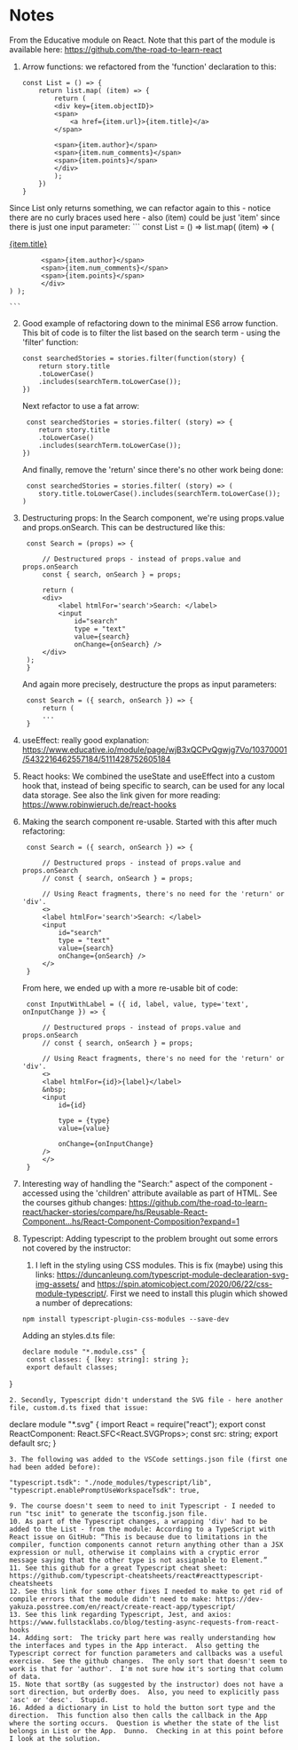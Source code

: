 # Notes

From the Educative module on React.  Note that this part of the module is available here:
https://github.com/the-road-to-learn-react

1. Arrow functions: we refactored from the 'function' declaration to this:
    ```
    const List = () => {
        return list.map( (item) => {
            return (
            <div key={item.objectID}> 
            <span>
                <a href={item.url}>{item.title}</a>
            </span>
            
            <span>{item.author}</span>
            <span>{item.num_comments}</span>
            <span>{item.points}</span>
            </div>
            );
        })
    }
    ```
Since List only returns something, we can refactor again to this - notice there are no curly braces used here - also (item) could be just 'item' since there is just one input parameter:
    ```
    const List = () => 
        list.map( (item) => (
            <div key={item.objectID}> 
            <span>
                <a href={item.url}>{item.title}</a>
            </span>
            
            <span>{item.author}</span>
            <span>{item.num_comments}</span>
            <span>{item.points}</span>
            </div>
    ) );

    ```

2. Good example of refactoring down to the minimal ES6 arrow function.  This bit of code is to filter the list based on the search term - using the 'filter' function:
   ```
   const searchedStories = stories.filter(function(story) {
       return story.title
       .toLowerCase()
       .includes(searchTerm.toLowerCase());
   })
   ```
   Next refactor to use a fat arrow:
   ```
    const searchedStories = stories.filter( (story) => {
       return story.title
       .toLowerCase()
       .includes(searchTerm.toLowerCase());
   }) 
   ```
   And finally, remove the 'return' since there's no other work being done:
   ```
    const searchedStories = stories.filter( (story) => (
       story.title.toLowerCase().includes(searchTerm.toLowerCase());
   ) 

   ```
3. Destructuring props: In the Search component, we're using props.value and props.onSearch.  This can be destructured like this:
   ```
    const Search = (props) => {

        // Destructured props - instead of props.value and props.onSearch
        const { search, onSearch } = props;

        return (
        <div>
            <label htmlFor='search'>Search: </label>
            <input 
                id="search" 
                type = "text" 
                value={search}
                onChange={onSearch} />
        </div>
    );
    }

   ```
   And again more precisely, destructure the props as input parameters:
   ```
    const Search = ({ search, onSearch }) => {
        return (
        ...
    }

   ```

4. useEffect: really good explanation: https://www.educative.io/module/page/wjB3xQCPvQgwjg7Vo/10370001/5432216462557184/5111428752605184

5. React hooks: We combined the useState and useEffect into a custom hook that, instead of being specific to search, can be used for any local data storage.  See also the link given for more reading: https://www.robinwieruch.de/react-hooks

6. Making the search component re-usable.  Started with this after much refactoring:
   ```
    const Search = ({ search, onSearch }) => {

        // Destructured props - instead of props.value and props.onSearch
        // const { search, onSearch } = props;

        // Using React fragments, there's no need for the 'return' or 'div'.
        <>
        <label htmlFor='search'>Search: </label>
        <input 
            id="search" 
            type = "text" 
            value={search}
            onChange={onSearch} />
        </>
    }
   ```

   From here, we ended up with a more re-usable bit of code:
   ```
    const InputWithLabel = ({ id, label, value, type='text', onInputChange }) => {

        // Destructured props - instead of props.value and props.onSearch
        // const { search, onSearch } = props;

        // Using React fragments, there's no need for the 'return' or 'div'.
        <>
        <label htmlFor={id}>{label}</label>
        &nbsp;
        <input 
            id={id} 

            type = {type} 
            value={value}

            onChange={onInputChange} 
        />
        </>
    }

   ```

7. Interesting way of handling the "Search:" aspect of the component - accessed using the 'children' attribute available as part of HTML.   See the courses github changes: https://github.com/the-road-to-learn-react/hacker-stories/compare/hs/Reusable-React-Component...hs/React-Component-Composition?expand=1

8. Typescript: Adding typescript to the problem brought out some errors not covered by the instructor:
   1. I left in the styling using CSS modules.  This is fix (maybe) using this links: https://duncanleung.com/typescript-module-declearation-svg-img-assets/ and https://spin.atomicobject.com/2020/06/22/css-module-typescript/.  First we need to install this plugin which showed a number of deprecations:
   ```
   npm install typescript-plugin-css-modules --save-dev
   ```
   Adding an styles.d.ts file:
   ```
   declare module "*.module.css" {
    const classes: { [key: string]: string };
    export default classes;
  }
   ```
   2. Secondly, Typescript didn't understand the SVG file - here another file, custom.d.ts fixed that issue:
   ```
   declare module "\*.svg" {
    import React = require("react");
    export const ReactComponent: React.SFC<React.SVGProps<SVGSVGElement>>;
    const src: string;
    export default src;
  }
   ```
   3. The following was added to the VSCode settings.json file (first one had been added before):
   ```
    "typescript.tsdk": "./node_modules/typescript/lib",
    "typescript.enablePromptUseWorkspaceTsdk": true,
   ```
9. The course doesn't seem to need to init Typescript - I needed to run "tsc init" to generate the tsconfig.json file.
10. As part of the Typescript changes, a wrapping 'div' had to be added to the List - from the module: According to a TypeScript with React issue on GitHub: “This is because due to limitations in the compiler, function components cannot return anything other than a JSX expression or null, otherwise it complains with a cryptic error message saying that the other type is not assignable to Element.”
11. See this github for a great Typescript cheat sheet: https://github.com/typescript-cheatsheets/react#reacttypescript-cheatsheets
12. See this link for some other fixes I needed to make to get rid of compile errors that the module didn't need to make: https://dev-yakuza.posstree.com/en/react/create-react-app/typescript/
13. See this link regarding Typescript, Jest, and axios: https://www.fullstacklabs.co/blog/testing-async-requests-from-react-hooks
14. Adding sort:  The tricky part here was really understanding how the interfaces and types in the App interact.  Also getting the Typescript correct for function parameters and callbacks was a useful exercise.  See the github changes.  The only sort that doesn't seem to work is that for 'author'.  I'm not sure how it's sorting that column of data.
15. Note that sortBy (as suggested by the instructor) does not have a sort direction, but orderBy does.  Also, you need to explicitly pass 'asc' or 'desc'.  Stupid.
16. Added a dictionary in List to hold the button sort type and the direction.  This function also then calls the callback in the App where the sorting occurs.  Question is whether the state of the list belongs in List or the App.  Dunno.  Checking in at this point before I look at the solution.